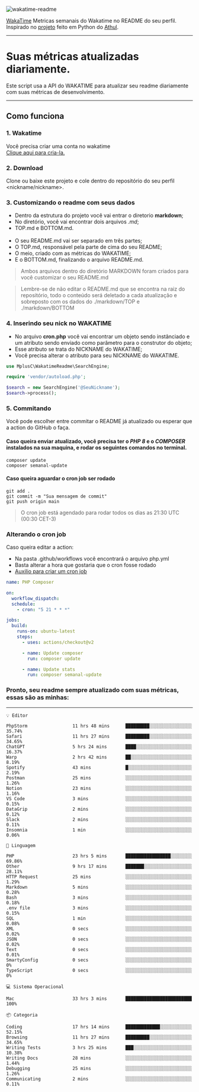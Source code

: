 ![wakatime-readme](https://socialify.git.ci/bymatheus/wakatime-readme/image?description=1&descriptionEditable=M%C3%A9tricas%20semanais%20do%20Wakatime%20no%20seu%20README%20de%20perfil.&font=KoHo&forks=1&language=1&owner=1&pattern=Signal&stargazers=1&theme=Dark)

[WakaTime](https://wakatime.com) Metricas semanais do Wakatime no README do seu perfil. <br>
Inspirado no [projeto](https://github.com/athul/waka-readme) feito em Python do [Athul](https://github.com/athul).
___

# Suas métricas atualizadas diariamente.
Este script usa a API do WAKATIME para atualizar seu readme diariamente com suas métricas de desenvolvimento.

___

## Como funciona

### 1. Wakatime
Você precisa criar uma conta no wakatime <br>
[Clique aqui para cria-la.](https://wakatime.com) 

### 2. Download
Clone ou baixe este projeto e cole dentro do repositório do seu perfil <nickname/nickname>.

### 3. Customizando o readme com seus dados
- Dentro da estrutura do projeto você vai entrar o diretorio **markdown**;  
- No diretório, você vai encontrar dois arquivos *.md*;
- TOP.md e BOTTOM.md.
<br><br>
- O seu README.md vai ser separado em três partes; 
- O TOP.md, responsável pela parte de cima do seu README;
- O meio, criado com as métricas do WAKATIME;
- E o BOTTOM.md, finalizando o arquivo README.md.<br>

> Ambos arquivos dentro do diretório MARKDOWN foram criados para você customizar o seu README.md

> Lembre-se de não editar o README.md que se encontra na raiz do repositório, todo o conteúdo será deletado a cada atualização e sobreposto com os dados do ./markdown/TOP e ./markdown/BOTTOM

### 4. Inserindo seu nick no WAKATIME
- No arquivo **cron.php** você vai encontrar um objeto sendo instânciado e um atributo sendo enviado como parâmetro para o construtor do objeto;
- Esse atributo se trata do NICKNAME do WAKATIME;
- Você precisa alterar o atributo para seu NICKNAME do WAKATIME.

```php
use MplusC\WakatimeReadme\SearchEngine;

require 'vendor/autoload.php';

$search = new SearchEngine('@SeuNickname');
$search->process();
```

### 5. Commitando
Você pode escolher entre commitar o README já atualizado ou esperar que a action do GitHub o faça. <br>

#### Caso queira enviar atualizado, você precisa ter o *PHP 8* e o *COMPOSER* instalados na sua maquina, e rodar os seguintes comandos no terminal.
```composer
composer update
composer semanal-update 
```

#### Caso queira aguardar o cron job ser rodado 
```git 
git add .
git commit -m "Sua mensagem de commit"
git push origin main
```

>O cron job está agendado para rodar todos os dias as 21:30 UTC (00:30 CET-3) 

### Alterando o cron job
Caso queira editar a action:

- Na pasta .github/workflows você encontrará o arquivo php.yml
- Basta alterar a hora que gostaria que o cron fosse rodado
- [Auxilio para criar um cron job](https://crontab.guru)

```yml
name: PHP Composer

on:
  workflow_dispatch:
  schedule:
    - cron: "5 21 * * *"

jobs:
  build:
    runs-on: ubuntu-latest
    steps:
      - uses: actions/checkout@v2

      - name: Update composer
        run: composer update

      - name: Update stats
        run: composer semanal-update
```

### Pronto, seu readme sempre atualizado com suas métricas, essas são as minhas:

___
```text
💡 Editor

PhpStorm                 11 hrs 48 mins      █████████░░░░░░░░░░░░░░░░     35.74%
Safari                   11 hrs 27 mins      █████████░░░░░░░░░░░░░░░░     34.65%
ChatGPT                  5 hrs 24 mins       ████░░░░░░░░░░░░░░░░░░░░░     16.37%
Warp                     2 hrs 42 mins       ██░░░░░░░░░░░░░░░░░░░░░░░      8.19%
Spotify                  43 mins             █░░░░░░░░░░░░░░░░░░░░░░░░      2.19%
Postman                  25 mins             ░░░░░░░░░░░░░░░░░░░░░░░░░      1.26%
Notion                   23 mins             ░░░░░░░░░░░░░░░░░░░░░░░░░      1.16%
VS Code                  3 mins              ░░░░░░░░░░░░░░░░░░░░░░░░░      0.15%
DataGrip                 2 mins              ░░░░░░░░░░░░░░░░░░░░░░░░░      0.12%
Slack                    2 mins              ░░░░░░░░░░░░░░░░░░░░░░░░░      0.11%
Insomnia                 1 min               ░░░░░░░░░░░░░░░░░░░░░░░░░      0.06%
```
```text
💬 Linguagem

PHP                      23 hrs 5 mins       █████████████████░░░░░░░░     69.86%
Other                    9 hrs 17 mins       ███████░░░░░░░░░░░░░░░░░░     28.11%
HTTP Request             25 mins             ░░░░░░░░░░░░░░░░░░░░░░░░░      1.29%
Markdown                 5 mins              ░░░░░░░░░░░░░░░░░░░░░░░░░      0.28%
Bash                     3 mins              ░░░░░░░░░░░░░░░░░░░░░░░░░      0.18%
.env file                3 mins              ░░░░░░░░░░░░░░░░░░░░░░░░░      0.15%
SQL                      1 min               ░░░░░░░░░░░░░░░░░░░░░░░░░      0.08%
XML                      0 secs              ░░░░░░░░░░░░░░░░░░░░░░░░░      0.02%
JSON                     0 secs              ░░░░░░░░░░░░░░░░░░░░░░░░░      0.02%
Text                     0 secs              ░░░░░░░░░░░░░░░░░░░░░░░░░      0.01%
SmartyConfig             0 secs              ░░░░░░░░░░░░░░░░░░░░░░░░░         0%
TypeScript               0 secs              ░░░░░░░░░░░░░░░░░░░░░░░░░         0%
```
```text
💻 Sistema Operacional

Mac                      33 hrs 3 mins       █████████████████████████       100%
```
```text
📦 Categoria

Coding                   17 hrs 14 mins      █████████████░░░░░░░░░░░░     52.15%
Browsing                 11 hrs 27 mins      █████████░░░░░░░░░░░░░░░░     34.65%
Writing Tests            3 hrs 25 mins       ███░░░░░░░░░░░░░░░░░░░░░░     10.38%
Writing Docs             28 mins             ░░░░░░░░░░░░░░░░░░░░░░░░░      1.44%
Debugging                25 mins             ░░░░░░░░░░░░░░░░░░░░░░░░░      1.26%
Communicating            2 mins              ░░░░░░░░░░░░░░░░░░░░░░░░░      0.11%
```
